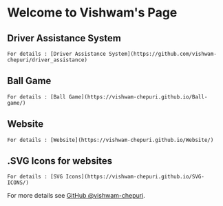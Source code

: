 # Welcome to Vishwam's Page


## Driver Assistance System

    For details : [Driver Assistance System](https://github.com/vishwam-chepuri/driver_assistance)
   
   
## Ball Game

    For details : [Ball Game](https://vishwam-chepuri.github.io/Ball-game/)
   
   
## Website 

    For details : [Website](https://vishwam-chepuri.github.io/Website/)
   
## .SVG Icons for websites  

    For details : [SVG Icons](https://vishwam-chepuri.github.io/SVG-ICONS/)


For more details see [GitHub @vishwam-chepuri](https://github.com/vishwam-chepuri).

